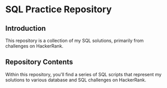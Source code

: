 # SQL Practice Repository

## Introduction
This repository is a collection of my SQL solutions, primarily from challenges on HackerRank. 

## Repository Contents
Within this repository, you'll find a series of SQL scripts that represent my solutions to various database and SQL challenges on HackerRank.

